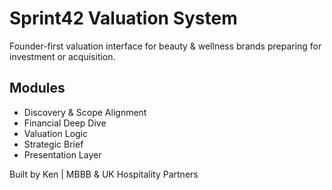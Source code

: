# Sprint42 Valuation System

Founder-first valuation interface for beauty & wellness brands preparing for investment or acquisition.

## Modules
- Discovery & Scope Alignment
- Financial Deep Dive
- Valuation Logic
- Strategic Brief
- Presentation Layer

Built by Ken | MBBB & UK Hospitality Partners
